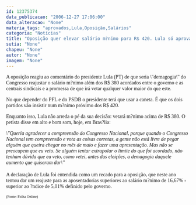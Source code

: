 ```yaml
---
id: 12375374
data_publicacao: "2006-12-27 17:06:00"
data_alteracao: "None"
materia_tags: "aprovados,Lula,Oposição,Salários"
categoria: "Notícias"
title: "Oposição quer elevar salário m?nimo para R$ 420. Lula só aprova R$ 380"
sutia: "None"
chapeu: "None"
autor: "None"
imagem: "None"
---
```

<p><P><FONT face=Verdana>A oposição reagiu ao comentário do presidente Lula (PT) de que seria \"demagogia\" do Congresso reajustar o salário m?nimo além dos R$ 380 acordados entre o governo e as centrais sindicais e a promessa de que irá vetar qualquer valor maior do que este. </FONT></P></p>
<p><P><FONT face=Verdana>No que depender do PFL e do PSDB o presidente terá que usar a caneta. É que os dois partidos vão insistir num m?nimo próximo dos R$ 420.</FONT></P></p>
<p><P><FONT face=Verdana>Enquanto isso, Lula não arreda o pé da sua decisão: vetará m?nimo acima de R$ 380. O petista disse em alto e bom som, hoje, em Bras?lia: </FONT></P><I></p>
<p><P><FONT face=Verdana>\"Queria agradecer a compreensão do Congresso Nacional, porque quando o Congresso Nacional tem compreensão e vota as coisas corretas, a gente não está livre de pegar alguém que queira chegar no mês de maio e fazer uma apresentação. Mas não se preocupem que eu veto. Se alguém tentar extrapolar o limite do que foi acordado, não tenham dúvida que eu veto, como vetei, antes das eleições, a demagogia daquele aumento que quiseram dar\"</FONT></I><BR><BR><FONT face=Verdana>A declaração de Lula foi entendida como um recado para a oposição, que neste ano tentou dar um reajuste para as aposentadorias superiores ao salário m?nimo de 16,67% - superior ao ?ndice de 5,01% definido pelo governo. </FONT></P></p>
<p><P><FONT face=Verdana size=1>(Fonte: Folha Online)</FONT></P> </p>
